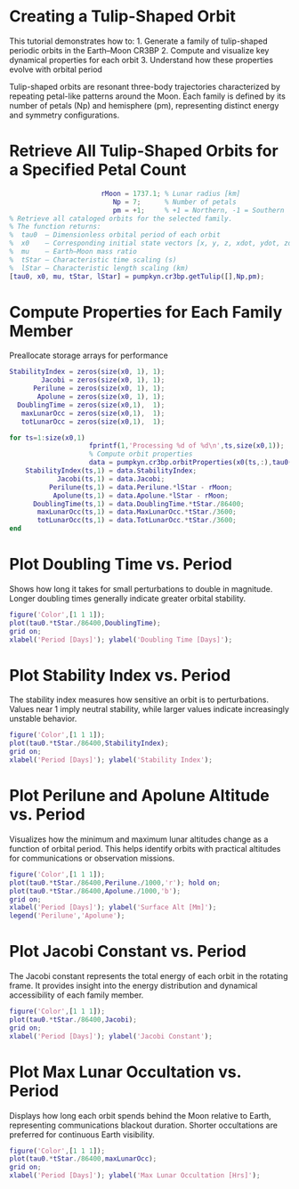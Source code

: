 
# Creating a Tulip\-Shaped Orbit

This tutorial demonstrates how to: 1. Generate a family of tulip\-shaped periodic orbits in the Earth–Moon CR3BP 2. Compute and visualize key dynamical properties for each orbit 3. Understand how these properties evolve with orbital period


Tulip\-shaped orbits are resonant three\-body trajectories characterized by repeating petal\-like patterns around the Moon. Each family is defined by its number of petals (Np) and hemisphere (pm), representing distinct energy and symmetry configurations.

# Retrieve All Tulip\-Shaped Orbits for a Specified Petal Count
```matlab
                       rMoon = 1737.1; % Lunar radius [km]
                          Np = 7;      % Number of petals
                          pm = +1;     % +1 = Northern, -1 = Southern
% Retrieve all cataloged orbits for the selected family.
% The function returns:
%  tau0  – Dimensionless orbital period of each orbit
%  x0    – Corresponding initial state vectors [x, y, z, xdot, ydot, zdot]
%  mu    – Earth–Moon mass ratio
%  tStar – Characteristic time scaling (s)
%  lStar – Characteristic length scaling (km)
[tau0, x0, mu, tStar, lStar] = pumpkyn.cr3bp.getTulip([],Np,pm);
```
# Compute Properties for Each Family Member

Preallocate storage arrays for performance

```matlab
StabilityIndex = zeros(size(x0, 1), 1);
        Jacobi = zeros(size(x0, 1), 1);
      Perilune = zeros(size(x0, 1), 1);
       Apolune = zeros(size(x0, 1), 1);
  DoublingTime = zeros(size(x0,1),  1);
   maxLunarOcc = zeros(size(x0,1),  1);
   totLunarOcc = zeros(size(x0,1),  1);

for ts=1:size(x0,1)
                    fprintf(1,'Processing %d of %d\n',ts,size(x0,1));
                    % Compute orbit properties
                    data = pumpkyn.cr3bp.orbitProperties(x0(ts,:),tau0(ts),mu,lStar);
    StabilityIndex(ts,1) = data.StabilityIndex;
            Jacobi(ts,1) = data.Jacobi;
          Perilune(ts,1) = data.Perilune.*lStar - rMoon;
           Apolune(ts,1) = data.Apolune.*lStar - rMoon;
      DoublingTime(ts,1) = data.DoublingTime.*tStar./86400;
       maxLunarOcc(ts,1) = data.MaxLunarOcc.*tStar./3600;
       totLunarOcc(ts,1) = data.TotLunarOcc.*tStar./3600;
end
```
# Plot Doubling Time vs. Period

Shows how long it takes for small perturbations to double in magnitude. Longer doubling times generally indicate greater orbital stability.

```matlab
figure('Color',[1 1 1]);
plot(tau0.*tStar./86400,DoublingTime);
grid on;
xlabel('Period [Days]'); ylabel('Doubling Time [Days]');
```
# Plot Stability Index vs. Period

The stability index measures how sensitive an orbit is to perturbations. Values near 1 imply neutral stability, while larger values indicate increasingly unstable behavior.

```matlab
figure('Color',[1 1 1]);
plot(tau0.*tStar./86400,StabilityIndex);
grid on;
xlabel('Period [Days]'); ylabel('Stability Index');
```
# Plot Perilune and Apolune Altitude vs. Period

Visualizes how the minimum and maximum lunar altitudes change as a function of orbital period. This helps identify orbits with practical altitudes for communications or observation missions.

```matlab
figure('Color',[1 1 1]);
plot(tau0.*tStar./86400,Perilune./1000,'r'); hold on;
plot(tau0.*tStar./86400,Apolune./1000,'b');
grid on;
xlabel('Period [Days]'); ylabel('Surface Alt [Mm]');
legend('Perilune','Apolune');
```
# Plot Jacobi Constant vs. Period

The Jacobi constant represents the total energy of each orbit in the rotating frame. It provides insight into the energy distribution and dynamical accessibility of each family member.

```matlab
figure('Color',[1 1 1]);
plot(tau0.*tStar./86400,Jacobi);
grid on;
xlabel('Period [Days]'); ylabel('Jacobi Constant');
```
# Plot Max Lunar Occultation vs. Period

Displays how long each orbit spends behind the Moon relative to Earth, representing communications blackout duration. Shorter occultations are preferred for continuous Earth visibility.

```matlab
figure('Color',[1 1 1]);
plot(tau0.*tStar./86400,maxLunarOcc);
grid on;
xlabel('Period [Days]'); ylabel('Max Lunar Occultation [Hrs]');
```
